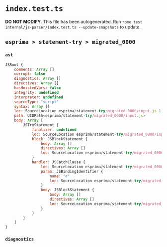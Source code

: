 # `index.test.ts`

**DO NOT MODIFY**. This file has been autogenerated. Run `rome test internal/js-parser/index.test.ts --update-snapshots` to update.

## `esprima > statement-try > migrated_0000`

### `ast`

```javascript
JSRoot {
	comments: Array []
	corrupt: false
	diagnostics: Array []
	directives: Array []
	hasHoistedVars: false
	integrity: undefined
	interpreter: undefined
	sourceType: "script"
	syntax: Array []
	loc: SourceLocation esprima/statement-try/migrated_0000/input.js 1:0-2:0
	path: UIDPath<esprima/statement-try/migrated_0000/input.js>
	body: Array [
		JSTryStatement {
			finalizer: undefined
			loc: SourceLocation esprima/statement-try/migrated_0000/input.js 1:0-1:21
			block: JSBlockStatement {
				body: Array []
				directives: Array []
				loc: SourceLocation esprima/statement-try/migrated_0000/input.js 1:4-1:7
			}
			handler: JSCatchClause {
				loc: SourceLocation esprima/statement-try/migrated_0000/input.js 1:8-1:21
				param: JSBindingIdentifier {
					name: "e"
					loc: SourceLocation esprima/statement-try/migrated_0000/input.js 1:15-1:16 (e)
				}
				body: JSBlockStatement {
					body: Array []
					directives: Array []
					loc: SourceLocation esprima/statement-try/migrated_0000/input.js 1:18-1:21
				}
			}
		}
	]
}
```

### `diagnostics`

```

```
